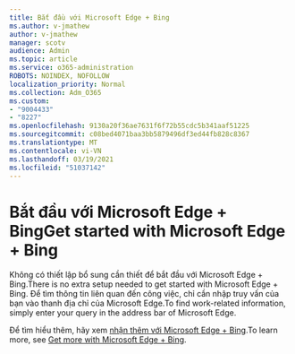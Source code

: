 ```yaml
---
title: Bắt đầu với Microsoft Edge + Bing
ms.author: v-jmathew
author: v-jmathew
manager: scotv
audience: Admin
ms.topic: article
ms.service: o365-administration
ROBOTS: NOINDEX, NOFOLLOW
localization_priority: Normal
ms.collection: Adm_O365
ms.custom:
- "9004433"
- "8227"
ms.openlocfilehash: 9130a20f36ae7631f6f72b55cdc5b341aaf51225
ms.sourcegitcommit: c08bed4071baa3bb5879496df3ed44fb828c8367
ms.translationtype: MT
ms.contentlocale: vi-VN
ms.lasthandoff: 03/19/2021
ms.locfileid: "51037142"
---
```

# <a name="get-started-with-microsoft-edge--bing"></a><span data-ttu-id="7eb7d-102">Bắt đầu với Microsoft Edge + Bing</span><span class="sxs-lookup"><span data-stu-id="7eb7d-102">Get started with Microsoft Edge + Bing</span></span>

<span data-ttu-id="7eb7d-103">Không có thiết lập bổ sung cần thiết để bắt đầu với Microsoft Edge + Bing.</span><span class="sxs-lookup"><span data-stu-id="7eb7d-103">There is no extra setup needed to get started with Microsoft Edge + Bing.</span></span> <span data-ttu-id="7eb7d-104">Để tìm thông tin liên quan đến công việc, chỉ cần nhập truy vấn của bạn vào thanh địa chỉ của Microsoft Edge.</span><span class="sxs-lookup"><span data-stu-id="7eb7d-104">To find work-related information, simply enter your query in the address bar of Microsoft Edge.</span></span>

<span data-ttu-id="7eb7d-105">Để tìm hiểu thêm, hãy xem [nhận thêm với Microsoft Edge + Bing](https://go.microsoft.com/fwlink/?linkid=2152963).</span><span class="sxs-lookup"><span data-stu-id="7eb7d-105">To learn more, see [Get more with Microsoft Edge + Bing](https://go.microsoft.com/fwlink/?linkid=2152963).</span></span>

